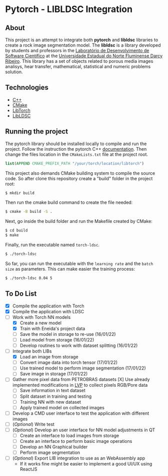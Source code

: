 # Pytorch - LIBLDSC Integration

## About

This project is an attempt to integrate both **pytorch** and **libldsc** libraries to create a rock image segmentation model. The **libldsc** is a library developed by students and professors in the [Laboratório de Desenvolvimento de Software Científico](https://github.com/ldsc) at the [Universidade Estadual do Norte Fluminense Darcy Ribeiro](https://uenf.br/). This library has a set of objects related to porous media images analisys, hear transfer, mathematical, statistical and numeric problems solution.

## Technologies

 - [C++](https://cplusplus.com/)
 - [CMake](https://cmake.org/)
 - [LibTorch](https://pytorch.org/)
 - [LibLDSC](https://github.com/ldsc/lib_ldsc)

## Running the project

The pytorch library should be installed locally to compile and run the project. Follow the instruction the pytorch C++ [documentation](https://pytorch.org/tutorials/advanced/cpp_frontend.html). Then change the files location in the `CMakeLists.txt` file at the project root.

```cmake
list(APPEND CMAKE_PREFIX_PATH "/your/torch/location/libtorch")
```

This project also demands CMake building system to compile the source code. So after clone this repository create a "build" folder in the project root:

```bash
$ mkdir build
```

Then run the cmake build command to create the file needed:

```bash
$ cmake -B build -S .
```

Next, go inside the build folder and run the Makefile created by CMake:

```bash
$ cd build
$ make
```

Finally, run the executable named `torch-ldsc`.

```bash
$ ./torch-ldsc
```

So far, you can run the executable with the `learning rate` and the `batch size` as parameters. This can make easier the training process:

```bash
$ ./torch-ldsc 0.04 5
```

## To Do List

- [X] Compile the application with Torch
- [X] Compile the application with LDSC
- [ ] Work with Torch NN models
    - [X] Create a new model
    - [X] Train with Eneida's project data
    - [ ] Save the model in storage to re-use (16/01/22)
    - [ ] Load model from storage (16/01/22)
    - [ ] Develop routines to work with dataset splitting (16/01/22)
- [ ] Integrate both LIBs
    - [X] Load an image from storage
    - [ ] Convert image data into torch tensor (17/01/22)
    - [ ] Use trained model to perform image segmentation (17/01/22)
    - [ ] Save image in storage (17/01/22)
- [ ] Gather more pixel data from PETROBRAS datasets
    [X] Use already implemented modifications in [LVP](https://github.com/hereisjohnny2/lvp) to collect pixels RGB/Pore data
    - [ ] Save information in text dataset
    - [ ] Split dataset in training and testing
    - [ ] Training NN with new dataset
    - [ ] Apply trained model on collected images
- [ ] Develop a CMD user interface to test the application with different images
- [ ] (*Optional*) Write test
- [ ] (*Optional*) Develop an user interface for NN model adjustments in QT
    - [ ] Create an interface to load images from storage
    - [ ] Create an interface to perform basic image operations
    - [ ] Develop an NN Graphical builder
    - [ ] Perform image segmentation
- [ ] (*Optional*) Export LIB integration to use as an WebAssembly app
    - If it works fine might be easier to implement a good UI/UX using ReactJS
